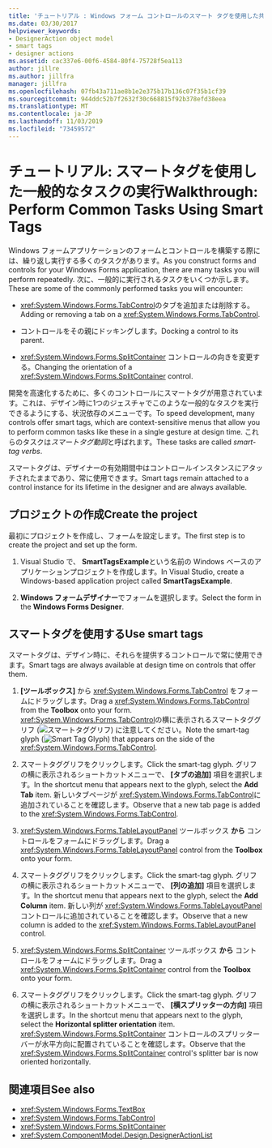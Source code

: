 ```yaml
---
title: 'チュートリアル : Windows フォーム コントロールのスマート タグを使用した共通タスクの実行'
ms.date: 03/30/2017
helpviewer_keywords:
- DesignerAction object model
- smart tags
- designer actions
ms.assetid: cac337e6-00f6-4584-80f4-75728f5ea113
author: jillre
ms.author: jillfra
manager: jillfra
ms.openlocfilehash: 07fb43a711ae8b1e2e375b17b136c07f35b1cf39
ms.sourcegitcommit: 944ddc52b7f2632f30c668815f92b378efd38eea
ms.translationtype: MT
ms.contentlocale: ja-JP
ms.lasthandoff: 11/03/2019
ms.locfileid: "73459572"
---
```

# <a name="walkthrough-perform-common-tasks-using-smart-tags"></a><span data-ttu-id="37e41-102">チュートリアル: スマートタグを使用した一般的なタスクの実行</span><span class="sxs-lookup"><span data-stu-id="37e41-102">Walkthrough: Perform Common Tasks Using Smart Tags</span></span>

<span data-ttu-id="37e41-103">Windows フォームアプリケーションのフォームとコントロールを構築する際には、繰り返し実行する多くのタスクがあります。</span><span class="sxs-lookup"><span data-stu-id="37e41-103">As you construct forms and controls for your Windows Forms application, there are many tasks you will perform repeatedly.</span></span> <span data-ttu-id="37e41-104">次に、一般的に実行されるタスクをいくつか示します。</span><span class="sxs-lookup"><span data-stu-id="37e41-104">These are some of the commonly performed tasks you will encounter:</span></span>

- <span data-ttu-id="37e41-105"><xref:System.Windows.Forms.TabControl>のタブを追加または削除する。</span><span class="sxs-lookup"><span data-stu-id="37e41-105">Adding or removing a tab on a <xref:System.Windows.Forms.TabControl>.</span></span>

- <span data-ttu-id="37e41-106">コントロールをその親にドッキングします。</span><span class="sxs-lookup"><span data-stu-id="37e41-106">Docking a control to its parent.</span></span>

- <span data-ttu-id="37e41-107"><xref:System.Windows.Forms.SplitContainer> コントロールの向きを変更する。</span><span class="sxs-lookup"><span data-stu-id="37e41-107">Changing the orientation of a <xref:System.Windows.Forms.SplitContainer> control.</span></span>

<span data-ttu-id="37e41-108">開発を高速化するために、多くのコントロールにスマートタグが用意されています。これは、デザイン時に1つのジェスチャでこのような一般的なタスクを実行できるようにする、状況依存のメニューです。</span><span class="sxs-lookup"><span data-stu-id="37e41-108">To speed development, many controls offer smart tags, which are context-sensitive menus that allow you to perform common tasks like these in a single gesture at design time.</span></span> <span data-ttu-id="37e41-109">これらのタスクは*スマートタグ動詞*と呼ばれます。</span><span class="sxs-lookup"><span data-stu-id="37e41-109">These tasks are called *smart-tag verbs*.</span></span>

<span data-ttu-id="37e41-110">スマートタグは、デザイナーの有効期間中はコントロールインスタンスにアタッチされたままであり、常に使用できます。</span><span class="sxs-lookup"><span data-stu-id="37e41-110">Smart tags remain attached to a control instance for its lifetime in the designer and are always available.</span></span>

## <a name="create-the-project"></a><span data-ttu-id="37e41-111">プロジェクトの作成</span><span class="sxs-lookup"><span data-stu-id="37e41-111">Create the project</span></span>

<span data-ttu-id="37e41-112">最初にプロジェクトを作成し、フォームを設定します。</span><span class="sxs-lookup"><span data-stu-id="37e41-112">The first step is to create the project and set up the form.</span></span>

1. <span data-ttu-id="37e41-113">Visual Studio で、 **SmartTagsExample**という名前の Windows ベースのアプリケーションプロジェクトを作成します。</span><span class="sxs-lookup"><span data-stu-id="37e41-113">In Visual Studio, create a Windows-based application project called **SmartTagsExample**.</span></span>

2. <span data-ttu-id="37e41-114">**Windows フォームデザイナー**でフォームを選択します。</span><span class="sxs-lookup"><span data-stu-id="37e41-114">Select the form in the **Windows Forms Designer**.</span></span>

## <a name="use-smart-tags"></a><span data-ttu-id="37e41-115">スマートタグを使用する</span><span class="sxs-lookup"><span data-stu-id="37e41-115">Use smart tags</span></span>

<span data-ttu-id="37e41-116">スマートタグは、デザイン時に、それらを提供するコントロールで常に使用できます。</span><span class="sxs-lookup"><span data-stu-id="37e41-116">Smart tags are always available at design time on controls that offer them.</span></span>

1. <span data-ttu-id="37e41-117">**[ツールボックス]** から <xref:System.Windows.Forms.TabControl> をフォームにドラッグします。</span><span class="sxs-lookup"><span data-stu-id="37e41-117">Drag a <xref:System.Windows.Forms.TabControl> from the **Toolbox** onto your form.</span></span> <span data-ttu-id="37e41-118"><xref:System.Windows.Forms.TabControl>の横に表示されるスマートタググリフ (![スマートタググリフ](./media/vs-winformsmttagglyph.gif)) に注意してください。</span><span class="sxs-lookup"><span data-stu-id="37e41-118">Note the smart-tag glyph (![Smart Tag Glyph](./media/vs-winformsmttagglyph.gif)) that appears on the side of the <xref:System.Windows.Forms.TabControl>.</span></span>

2. <span data-ttu-id="37e41-119">スマートタググリフをクリックします。</span><span class="sxs-lookup"><span data-stu-id="37e41-119">Click the smart-tag glyph.</span></span> <span data-ttu-id="37e41-120">グリフの横に表示されるショートカットメニューで、 **[タブの追加]** 項目を選択します。</span><span class="sxs-lookup"><span data-stu-id="37e41-120">In the shortcut menu that appears next to the glyph, select the **Add Tab** item.</span></span> <span data-ttu-id="37e41-121">新しいタブページが <xref:System.Windows.Forms.TabControl>に追加されていることを確認します。</span><span class="sxs-lookup"><span data-stu-id="37e41-121">Observe that a new tab page is added to the <xref:System.Windows.Forms.TabControl>.</span></span>

3. <span data-ttu-id="37e41-122"><xref:System.Windows.Forms.TableLayoutPanel> ツールボックス **から** コントロールをフォームにドラッグします。</span><span class="sxs-lookup"><span data-stu-id="37e41-122">Drag a <xref:System.Windows.Forms.TableLayoutPanel> control from the **Toolbox** onto your form.</span></span>

4. <span data-ttu-id="37e41-123">スマートタググリフをクリックします。</span><span class="sxs-lookup"><span data-stu-id="37e41-123">Click the smart-tag glyph.</span></span> <span data-ttu-id="37e41-124">グリフの横に表示されるショートカットメニューで、 **[列の追加]** 項目を選択します。</span><span class="sxs-lookup"><span data-stu-id="37e41-124">In the shortcut menu that appears next to the glyph, select the **Add Column** item.</span></span> <span data-ttu-id="37e41-125">新しい列が <xref:System.Windows.Forms.TableLayoutPanel> コントロールに追加されていることを確認します。</span><span class="sxs-lookup"><span data-stu-id="37e41-125">Observe that a new column is added to the <xref:System.Windows.Forms.TableLayoutPanel> control.</span></span>

5. <span data-ttu-id="37e41-126"><xref:System.Windows.Forms.SplitContainer> ツールボックス **から** コントロールをフォームにドラッグします。</span><span class="sxs-lookup"><span data-stu-id="37e41-126">Drag a <xref:System.Windows.Forms.SplitContainer> control from the **Toolbox** onto your form.</span></span>

6. <span data-ttu-id="37e41-127">スマートタググリフをクリックします。</span><span class="sxs-lookup"><span data-stu-id="37e41-127">Click the smart-tag glyph.</span></span> <span data-ttu-id="37e41-128">グリフの横に表示されるショートカットメニューで、 **[横スプリッターの方向]** 項目を選択します。</span><span class="sxs-lookup"><span data-stu-id="37e41-128">In the shortcut menu that appears next to the glyph, select the **Horizontal splitter orientation** item.</span></span> <span data-ttu-id="37e41-129"><xref:System.Windows.Forms.SplitContainer> コントロールのスプリッターバーが水平方向に配置されていることを確認します。</span><span class="sxs-lookup"><span data-stu-id="37e41-129">Observe that the <xref:System.Windows.Forms.SplitContainer> control's splitter bar is now oriented horizontally.</span></span>

## <a name="see-also"></a><span data-ttu-id="37e41-130">関連項目</span><span class="sxs-lookup"><span data-stu-id="37e41-130">See also</span></span>

- <xref:System.Windows.Forms.TextBox>
- <xref:System.Windows.Forms.TabControl>
- <xref:System.Windows.Forms.SplitContainer>
- <xref:System.ComponentModel.Design.DesignerActionList>
